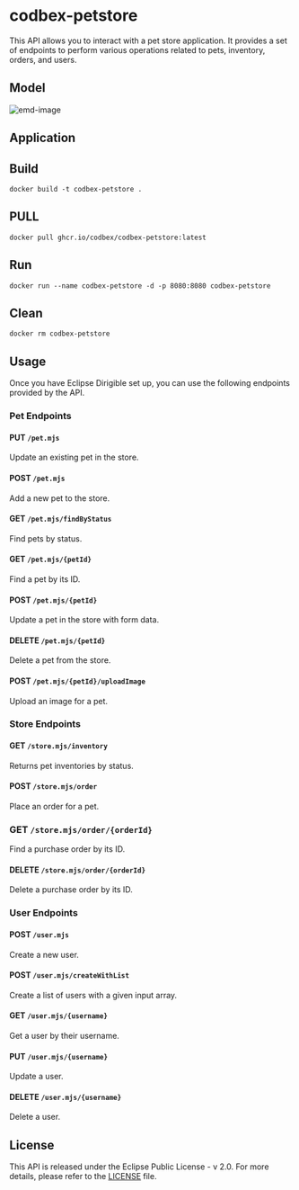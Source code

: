 # codbex-petstore

This API allows you to interact with a pet store application. It provides a set of endpoints to perform various operations related to pets, inventory, orders, and users. 

## Model

![emd-image](https://github-production-user-asset-6210df.s3.amazonaws.com/80454439/259375599-399094b7-78eb-4c47-a226-47f3fefe8f61.jpg)

## Application
## Build

	docker build -t codbex-petstore .
 
## PULL

	docker pull ghcr.io/codbex/codbex-petstore:latest

## Run

	docker run --name codbex-petstore -d -p 8080:8080 codbex-petstore

## Clean

	docker rm codbex-petstore


## Usage 
Once you have Eclipse Dirigible set up, you can use the following endpoints provided by the API. 


### Pet Endpoints 

#### PUT `/pet.mjs`
Update an existing pet in the store. 

#### POST `/pet.mjs` 
Add a new pet to the store. 

#### GET `/pet.mjs/findByStatus` 
Find pets by status.

#### GET `/pet.mjs/{petId} `
Find a pet by its ID. 

#### POST `/pet.mjs/{petId}`
Update a pet in the store with form data. 

#### DELETE `/pet.mjs/{petId}` 
Delete a pet from the store. 

#### POST `/pet.mjs/{petId}/uploadImage` 
Upload an image for a pet. 


### Store Endpoints 

#### GET `/store.mjs/inventory` 
Returns pet inventories by status.

#### POST `/store.mjs/order` 
Place an order for a pet. 

### GET `/store.mjs/order/{orderId}` 
Find a purchase order by its ID. 

#### DELETE `/store.mjs/order/{orderId}` 
Delete a purchase order by its ID. 


### User Endpoints 

#### POST `/user.mjs` 
Create a new user. 

#### POST `/user.mjs/createWithList` 
Create a list of users with a given input array. 

#### GET `/user.mjs/{username}`
Get a user by their username. 

#### PUT `/user.mjs/{username}` 
Update a user. 

#### DELETE `/user.mjs/{username}` 
Delete a user. 

## License 
This API is released under the Eclipse Public License - v 2.0. For more details, please refer to the [LICENSE](LICENSE) file. 
